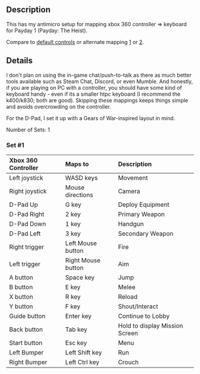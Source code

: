 
## Description

This has my antimicro setup for mapping xbox 360 controller => keyboard for Payday 1 (Payday: The Heist).

Compare to [default controls](https://steamcommunity.com/sharedfiles/filedetails/?id=162988338) or alternate mapping [1](https://www.rewasd.com/community/config/payday-the-heist-controller-support/1dfa0b420df4373fc8db20cfd3e70c75) or [2](https://gimx.fr/forum/viewtopic.php?t=390).

## Details

I don't plan on using the in-game chat/push-to-talk as there as much better tools available such as Steam Chat, Discord, or even Mumble. And honestly, if you are playing on PC with a controller, you should have some kind of keyboard handy - even if its a smaller htpc keyboard (I recommend the k400/k830; both are good). Skipping these mappings keeps things simple and avoids overcrowding on the controller.

For the D-Pad, I set it up with a Gears of War-inspired layout in mind.

Number of Sets: 1

### Set \#1

| Xbox 360 Controller    | Maps to                 | Description |
| :--------------------- | :---------------------- | :------------------------------ |
| Left joystick          | WASD keys               | Movement |
| Right joystick         | Mouse directions        | Camera |
| D-Pad Up               | G key                   | Deploy Equipment |
| D-Pad Right            | 2 key                   | Primary Weapon |
| D-Pad Down             | 1 key                   | Handgun |
| D-Pad Left             | 3 key                   | Secondary Weapon |
| Right trigger          | Left Mouse button       | Fire |
| Left trigger           | Right Mouse button      | Aim |
| A button               | Space key               | Jump |
| B button               | E key                   | Melee |
| X button               | R key                   | Reload |
| Y button               | F key                   | Shout/Interact |
| Guide button           | Enter key               | Continue to Lobby |
| Back button            | Tab key                 | Hold to display Mission Screen |
| Start button           | Esc key                 | Menu |
| Left Bumper            | Left Shift key          | Run |
| Right Bumper           | Left Ctrl key           | Crouch |

